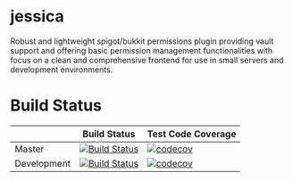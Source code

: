 # jessica
Robust and lightweight spigot/bukkit permissions plugin providing vault support and offering basic permission management functionalities with focus on a clean and comprehensive frontend for use in small servers and development environments.

# Build Status
|             	| Build Status                                                                                                                                              	| Test Code Coverage                                                                                                                                               	|
|-------------	|-----------------------------------------------------------------------------------------------------------------------------------------------------------	|------------------------------------------------------------------------------------------------------------------------------------------------------------------	|
| Master      	| [![Build Status](https://travis-ci.org/FelixKlauke/jessica.svg?branch=master)](https://travis-ci.org/FelixKlauke/jessica) 	| [![codecov](https://codecov.io/gh/FelixKlauke/jessica/branch/master/graph/badge.svg)](https://codecov.io/gh/FelixKlauke/jessica) 	|
| Development 	| [![Build Status](https://travis-ci.org/FelixKlauke/jessica.svg?branch=dev)](https://travis-ci.org/FelixKlauke/jessica)    	| [![codecov](https://codecov.io/gh/FelixKlauke/jessica/branch/dev/graph/badge.svg)](https://codecov.io/gh/FelixKlauke/jessica)    	|